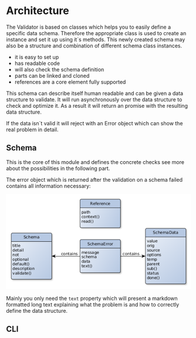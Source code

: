# Architecture

The Validator is based on classes which helps you to easily define a specific data
schema. Therefore the appropriate class is used to create an instance and set it up
using it´s methods. This newly created schema may also be a structure and combination
of different schema class instances.

- it is easy to set up
- has readable code
- will also check the schema definition
- parts can be linked and cloned
- references are a core element fully supported

This schema can describe itself human readable and can be given a data structure
to validate. It will run asynchronously over the data structure to check and optimize
it. As a result it will return an promise with the resulting data structure.

If the data isn´t valid it will reject with an Error object which can show the
real problem in detail.


## Schema

This is the core of this module and defines the concrete checks see more about the possibilities
in the following part.

The error object which is returned after the validation on a schema failed contains all information
necessary:

![Schema error](schema-error.png)

Mainly you only need the `text` property which will present a markdown formatted
long text explaining what the problem is and how to correctly define the data structure.




## CLI
